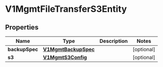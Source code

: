 # V1MgmtFileTransferS3Entity

## Properties
Name | Type | Description | Notes
------------ | ------------- | ------------- | -------------
**backupSpec** | [**V1MgmtBackupSpec**](V1MgmtBackupSpec.md) |  |  [optional]
**s3** | [**V1MgmtS3Config**](V1MgmtS3Config.md) |  |  [optional]
